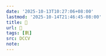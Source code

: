 ```yaml
---
date: '2025-10-13T10:27:06+08:00'
lastmod: '2025-10-14T21:46:45-08:00'
title: 􂺌
url: 􂺌
tags: [氀]
src: DCCV
note:
---
```

